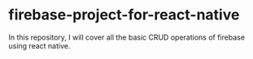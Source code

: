 # firebase-project-for-react-native
In this repository, I will cover all the basic CRUD operations of firebase using react native.
